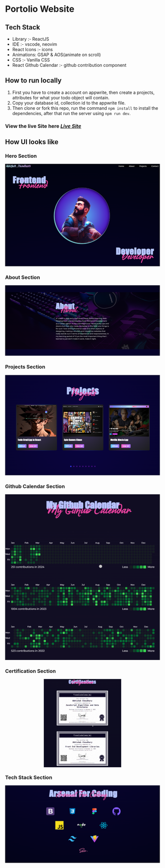 # Portolio Website

## Tech Stack

- Library :- ReactJS
- IDE :- vscode, neovim
- React Icons :- icons
- Animations: GSAP & AOS(animate on scroll)
- CSS :- Vanilla CSS
- React Github Calendar :- github contribution component

## How to run locally

1. First you have to create a account on appwrite, then create a projects, attributes for what your todo object will contain.
2. Copy your database id, collection id to the appwrite file.
3. Then clone or fork this repo, run the command `npm install` to install the dependencies, after that run the server using `npm run dev`.

### View the live Site here <ins>_[Live Site](https://abhishek-choudhary-portfolio-nu.vercel.app)_</ins>

## How UI looks like

### Hero Section

![Hero Section](./public/website/main-section.png)

### About Section

![About Section](./public/website/about-section.png)

### Projects Section

![Projects Section](./public/website/projects-section.png)

### Github Calendar Section

![Github Calendar Section](./public/website/github-calendar.png)

### Certification Section

<!-- ![Certification Section](./public/website/certifications.png) -->

<img src="./public/website/certifications.png" alt="certifications" style="display: block; margin: 5px auto; width: 50%" />

### Tech Stack Section

<div style="display: flex: justify-content: center: width: 100%; align-items: center">
    <img src="./public/website/arsenal-section.png" alt="Tech Stack" />
</div>
